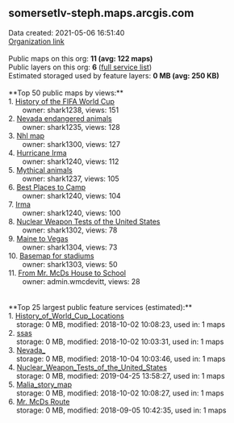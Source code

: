 <h2>somersetlv-steph.maps.arcgis.com</h2> Data created: 2021-05-06 16:51:40 <br /><a target='new' href='https://somersetlv-steph.maps.arcgis.com'>Organization link</a><br /><br />Public maps on this org: <b>11 (avg: 122 maps)</b><br />Public layers on this org: <b>6 </b>(<a target='new' href='https://services.arcgis.com/C9xfdrkH6TB6BisQ/ArcGIS/rest/services'>full service list</a>)<br />Estimated storaged used by feature layers: <b>0 MB (avg: 250 KB)</b><br /><br />**Top 50 public maps by views:**<br />  1. <a target='new' href='https://www.arcgis.com/home/item.html?id=d04cbfb3b0f644558e92657b6f492277'>History of the FIFA World Cup</a> <br />  &nbsp;&nbsp;&nbsp;&nbsp; &nbsp;&nbsp;owner: shark1238, views: 151<br />  2. <a target='new' href='https://www.arcgis.com/home/item.html?id=33897afd5c84433cb2fad8a7700754e5'>Nevada endangered animals</a> <br />  &nbsp;&nbsp;&nbsp;&nbsp; &nbsp;&nbsp;owner: shark1235, views: 128<br />  3. <a target='new' href='https://www.arcgis.com/home/item.html?id=27cb0baf9089457498ad5aa1fa4ce8a7'>Nhl map</a> <br />  &nbsp;&nbsp;&nbsp;&nbsp; &nbsp;&nbsp;owner: shark1300, views: 127<br />  4. <a target='new' href='https://www.arcgis.com/home/item.html?id=3d0d4346624b4cf38426acaf16b88c42'>Hurricane Irma</a> <br />  &nbsp;&nbsp;&nbsp;&nbsp; &nbsp;&nbsp;owner: shark1240, views: 112<br />  5. <a target='new' href='https://www.arcgis.com/home/item.html?id=893e050f5085473bbd032930ed384731'>Mythical animals</a> <br />  &nbsp;&nbsp;&nbsp;&nbsp; &nbsp;&nbsp;owner: shark1237, views: 105<br />  6. <a target='new' href='https://www.arcgis.com/home/item.html?id=7392862c03eb41499d4d2d6bc9b788e8'>Best Places to Camp</a> <br />  &nbsp;&nbsp;&nbsp;&nbsp; &nbsp;&nbsp;owner: shark1240, views: 104<br />  7. <a target='new' href='https://www.arcgis.com/home/item.html?id=5b06d1852ffd4d39af99a7fd71da6814'>Irma</a> <br />  &nbsp;&nbsp;&nbsp;&nbsp; &nbsp;&nbsp;owner: shark1240, views: 100<br />  8. <a target='new' href='https://www.arcgis.com/home/item.html?id=5a51ac0f35954c55a16ddea8376de37c'>Nuclear Weapon Tests of the United States</a> <br />  &nbsp;&nbsp;&nbsp;&nbsp; &nbsp;&nbsp;owner: shark1302, views: 78<br />  9. <a target='new' href='https://www.arcgis.com/home/item.html?id=11abb86996a74ebbb350bc5b8609cefa'>Maine to Vegas</a> <br />  &nbsp;&nbsp;&nbsp;&nbsp; &nbsp;&nbsp;owner: shark1304, views: 73<br />  10. <a target='new' href='https://www.arcgis.com/home/item.html?id=49c4546fda1647d282980040ca56c0ea'>Basemap for stadiums</a> <br />  &nbsp;&nbsp;&nbsp;&nbsp; &nbsp;&nbsp;owner: shark1303, views: 50<br />  11. <a target='new' href='https://www.arcgis.com/home/item.html?id=bc9e86639c754fff895884c7edb3b5a2'>From Mr. McDs House to School</a> <br />  &nbsp;&nbsp;&nbsp;&nbsp; &nbsp;&nbsp;owner: admin.wmcdevitt, views: 28<br /><br /><br />**Top 25 largest public feature services (estimated):**<br /> 1. <a target='new' href='https://www.arcgis.com/home/item.html?id=3375f8455ca34bcdbc5447084b5dede1'>History_of_World_Cup_Locations</a><br /> &nbsp;&nbsp;&nbsp;&nbsp;storage: 0 MB, modified: 2018-10-02 10:08:23,  used in: 1 maps<br /> 2. <a target='new' href='https://www.arcgis.com/home/item.html?id=5326f6285e1746659b9da513b0fdaf24'>ssas</a><br /> &nbsp;&nbsp;&nbsp;&nbsp;storage: 0 MB, modified: 2018-10-02 10:03:31,  used in: 1 maps<br /> 3. <a target='new' href='https://www.arcgis.com/home/item.html?id=57d4d2014c9940dcad3c84570d40b847'>Nevada_</a><br /> &nbsp;&nbsp;&nbsp;&nbsp;storage: 0 MB, modified: 2018-10-04 10:03:46,  used in: 1 maps<br /> 4. <a target='new' href='https://www.arcgis.com/home/item.html?id=9aba4af3995a4354acb2ee551cf8f973'>Nuclear_Weapon_Tests_of_the_United_States</a><br /> &nbsp;&nbsp;&nbsp;&nbsp;storage: 0 MB, modified: 2019-04-25 13:58:27,  used in: 1 maps<br /> 5. <a target='new' href='https://www.arcgis.com/home/item.html?id=142b04f7a4224edba0783d6c0e8fd9f0'>Malia_story_map</a><br /> &nbsp;&nbsp;&nbsp;&nbsp;storage: 0 MB, modified: 2018-10-02 10:08:27,  used in: 1 maps<br /> 6. <a target='new' href='https://www.arcgis.com/home/item.html?id=294ac9d4fd96428f97c6394380b7f3f5'>Mr. McDs Route</a><br /> &nbsp;&nbsp;&nbsp;&nbsp;storage: 0 MB, modified: 2018-09-05 10:42:35,  used in: 1 maps<br />